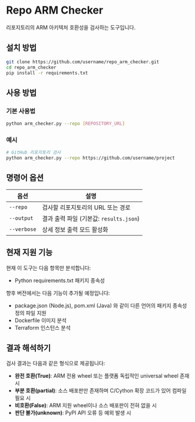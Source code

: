 # Repo ARM Checker

리포지토리의 ARM 아키텍처 호환성을 검사하는 도구입니다.

## 설치 방법

```bash
git clone https://github.com/username/repo_arm_checker.git
cd repo_arm_checker
pip install -r requirements.txt
```

## 사용 방법

### 기본 사용법

```bash
python arm_checker.py --repo [REPOSITORY_URL]
```

### 예시

```bash
# GitHub 리포지토리 검사
python arm_checker.py --repo https://github.com/username/project

```

## 명령어 옵션

| 옵션        | 설명                                    |
| ----------- | --------------------------------------- |
| `--repo`    | 검사할 리포지토리의 URL 또는 경로       |
| `--output`  | 결과 출력 파일 (기본값: `results.json`) |
| `--verbose` | 상세 정보 출력 모드 활성화              |

## 현재 지원 기능

현재 이 도구는 다음 항목만 분석합니다:

- Python requirements.txt 패키지 종속성

향후 버전에서는 다음 기능이 추가될 예정입니다:

- package.json (Node.js), pom.xml (Java) 와 같이 다른 언어의 패키지 종속성 정의 파일 지원
- Dockerfile 이미지 분석
- Terraform 인스턴스 분석

## 결과 해석하기

검사 결과는 다음과 같은 형식으로 제공됩니다:

- **완전 호환(True)**: ARM 전용 wheel 또는 플랫폼 독립적인 universal wheel 존재 시
- **부분 호환(partial)**: 소스 배포판만 존재하며 C/Cython 확장 코드가 있어 컴파일 필요 시
- **비호환(False)**: ARM 지원 wheel이나 소스 배포판이 전혀 없을 시
- **판단 불가(unknown)**: PyPI API 오류 등 예외 발생 시
